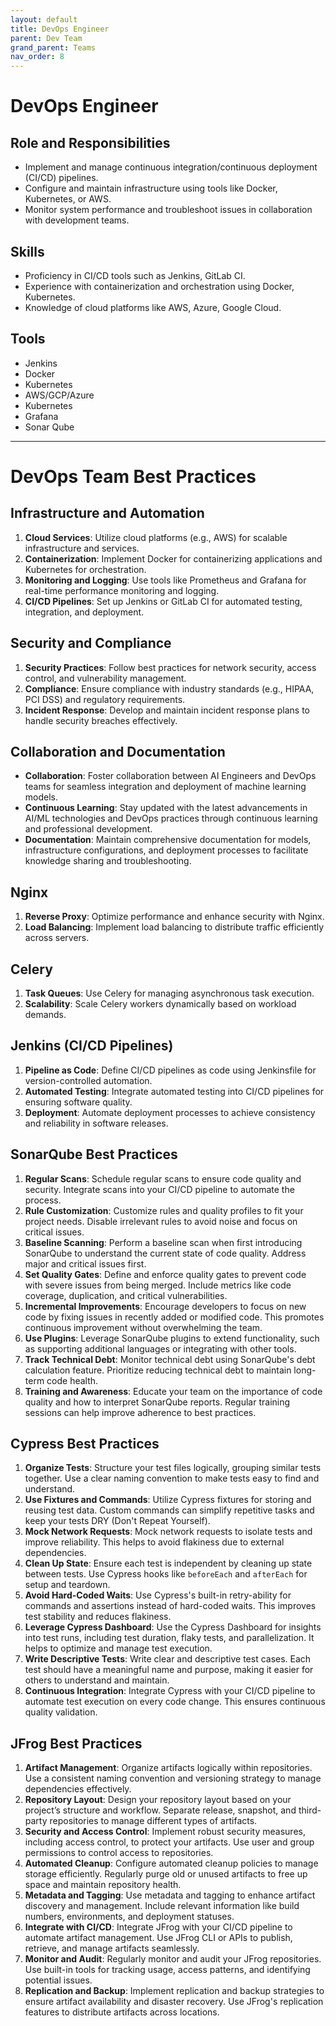 ```yaml
---
layout: default
title: DevOps Engineer
parent: Dev Team
grand_parent: Teams
nav_order: 8
---
```


# DevOps Engineer

## Role and Responsibilities

- Implement and manage continuous integration/continuous deployment (CI/CD) pipelines.
- Configure and maintain infrastructure using tools like Docker, Kubernetes, or AWS.
- Monitor system performance and troubleshoot issues in collaboration with development teams.

## Skills

- Proficiency in CI/CD tools such as Jenkins, GitLab CI.
- Experience with containerization and orchestration using Docker, Kubernetes.
- Knowledge of cloud platforms like AWS, Azure, Google Cloud.

## Tools

- Jenkins
- Docker
- Kubernetes
- AWS/GCP/Azure
- Kubernetes
- Grafana
- Sonar Qube

---

# DevOps Team Best Practices

## Infrastructure and Automation

1. **Cloud Services**: Utilize cloud platforms (e.g., AWS) for scalable infrastructure and services.
2. **Containerization**: Implement Docker for containerizing applications and Kubernetes for orchestration.
3. **Monitoring and Logging**: Use tools like Prometheus and Grafana for real-time performance monitoring and logging.
4. **CI/CD Pipelines**: Set up Jenkins or GitLab CI for automated testing, integration, and deployment.

## Security and Compliance

1. **Security Practices**: Follow best practices for network security, access control, and vulnerability management.
2. **Compliance**: Ensure compliance with industry standards (e.g., HIPAA, PCI DSS) and regulatory requirements.
3. **Incident Response**: Develop and maintain incident response plans to handle security breaches effectively.

## Collaboration and Documentation

- **Collaboration**: Foster collaboration between AI Engineers and DevOps teams for seamless integration and deployment of machine learning models.
- **Continuous Learning**: Stay updated with the latest advancements in AI/ML technologies and DevOps practices through continuous learning and professional development.
- **Documentation**: Maintain comprehensive documentation for models, infrastructure configurations, and deployment processes to facilitate knowledge sharing and troubleshooting.

## Nginx

1. **Reverse Proxy**: Optimize performance and enhance security with Nginx.
2. **Load Balancing**: Implement load balancing to distribute traffic efficiently across servers.

## Celery

1. **Task Queues**: Use Celery for managing asynchronous task execution.
2. **Scalability**: Scale Celery workers dynamically based on workload demands.

## Jenkins (CI/CD Pipelines)

1. **Pipeline as Code**: Define CI/CD pipelines as code using Jenkinsfile for version-controlled automation.
2. **Automated Testing**: Integrate automated testing into CI/CD pipelines for ensuring software quality.
3. **Deployment**: Automate deployment processes to achieve consistency and reliability in software releases.


## SonarQube Best Practices
1. **Regular Scans**: Schedule regular scans to ensure code quality and security. Integrate scans into your CI/CD pipeline to automate the process.
2. **Rule Customization**: Customize rules and quality profiles to fit your project needs. Disable irrelevant rules to avoid noise and focus on critical issues.
3. **Baseline Scanning**: Perform a baseline scan when first introducing SonarQube to understand the current state of code quality. Address major and critical issues first.
4. **Set Quality Gates**: Define and enforce quality gates to prevent code with severe issues from being merged. Include metrics like code coverage, duplication, and critical vulnerabilities.
5. **Incremental Improvements**: Encourage developers to focus on new code by fixing issues in recently added or modified code. This promotes continuous improvement without overwhelming the team.
6. **Use Plugins**: Leverage SonarQube plugins to extend functionality, such as supporting additional languages or integrating with other tools.
7. **Track Technical Debt**: Monitor technical debt using SonarQube's debt calculation feature. Prioritize reducing technical debt to maintain long-term code health.
8. **Training and Awareness**: Educate your team on the importance of code quality and how to interpret SonarQube reports. Regular training sessions can help improve adherence to best practices.

## Cypress Best Practices
1. **Organize Tests**: Structure your test files logically, grouping similar tests together. Use a clear naming convention to make tests easy to find and understand.
2. **Use Fixtures and Commands**: Utilize Cypress fixtures for storing and reusing test data. Custom commands can simplify repetitive tasks and keep your tests DRY (Don't Repeat Yourself).
3. **Mock Network Requests**: Mock network requests to isolate tests and improve reliability. This helps to avoid flakiness due to external dependencies.
4. **Clean Up State**: Ensure each test is independent by cleaning up state between tests. Use Cypress hooks like `beforeEach` and `afterEach` for setup and teardown.
5. **Avoid Hard-Coded Waits**: Use Cypress's built-in retry-ability for commands and assertions instead of hard-coded waits. This improves test stability and reduces flakiness.
6. **Leverage Cypress Dashboard**: Use the Cypress Dashboard for insights into test runs, including test duration, flaky tests, and parallelization. It helps to optimize and manage test execution.
7. **Write Descriptive Tests**: Write clear and descriptive test cases. Each test should have a meaningful name and purpose, making it easier for others to understand and maintain.
8. **Continuous Integration**: Integrate Cypress with your CI/CD pipeline to automate test execution on every code change. This ensures continuous quality validation.

## JFrog Best Practices

1. **Artifact Management**: Organize artifacts logically within repositories. Use a consistent naming convention and versioning strategy to manage dependencies effectively.
2. **Repository Layout**: Design your repository layout based on your project’s structure and workflow. Separate release, snapshot, and third-party repositories to manage different types of artifacts.
3. **Security and Access Control**: Implement robust security measures, including access control, to protect your artifacts. Use user and group permissions to control access to repositories.
4. **Automated Cleanup**: Configure automated cleanup policies to manage storage efficiently. Regularly purge old or unused artifacts to free up space and maintain repository health.
5. **Metadata and Tagging**: Use metadata and tagging to enhance artifact discovery and management. Include relevant information like build numbers, environments, and deployment statuses.
6. **Integrate with CI/CD**: Integrate JFrog with your CI/CD pipeline to automate artifact management. Use JFrog CLI or APIs to publish, retrieve, and manage artifacts seamlessly.
7. **Monitor and Audit**: Regularly monitor and audit your JFrog repositories. Use built-in tools for tracking usage, access patterns, and identifying potential issues.
8. **Replication and Backup**: Implement replication and backup strategies to ensure artifact availability and disaster recovery. Use JFrog's replication features to distribute artifacts across locations.
